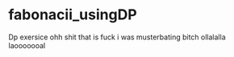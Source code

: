 # fabonacii_usingDP
Dp exersice
ohh shit that is fuck
i was musterbating bitch
ollalalla
laooooooal
